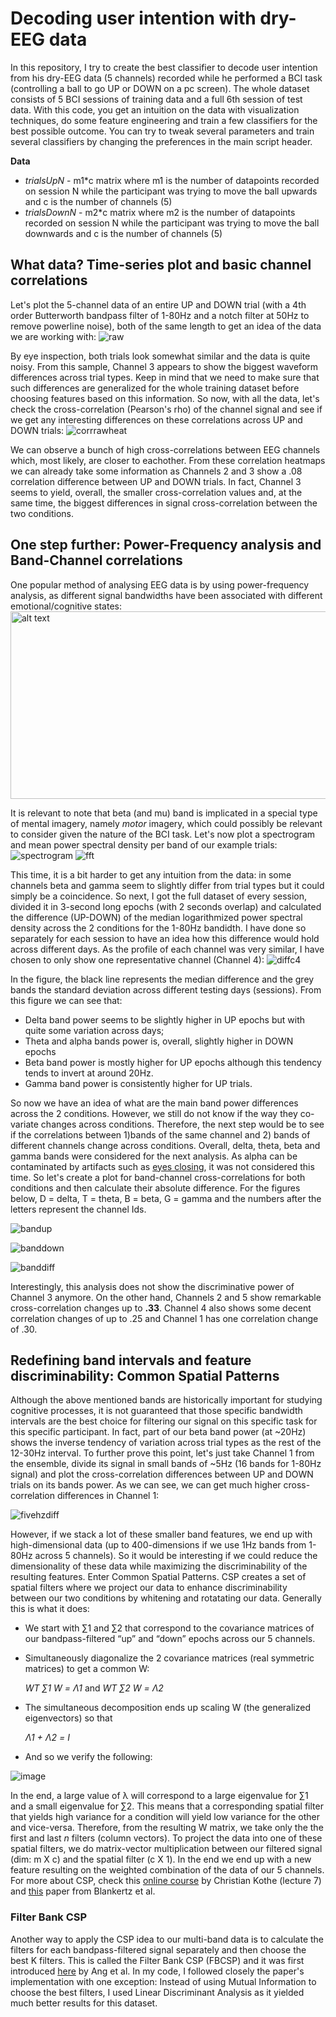 # Decoding user intention with dry-EEG data #
In this repository, I try to create the best classifier to decode user intention from his dry-EEG data (5 channels) recorded while he performed a BCI task (controlling a ball to go UP or DOWN on a pc screen). The whole dataset consists of 5 BCI sessions of training data and a full 6th session of test data. With this code, you get an intuition on the data with visualization techniques, do some feature engineering and train a few classifiers for the best possible outcome. You can try to tweak several parameters and train several classifiers by changing the preferences in the main script header.

**Data**
- *trialsUpN* - m1*c matrix where m1 is the number of datapoints recorded on session N while the participant was trying to move the ball upwards and c is the number of channels (5)
- *trialsDownN* - m2*c matrix where m2 is the number of datapoints recorded on session N while the participant was trying to move the ball downwards and c is the number of channels (5)


## What data? Time-series plot and basic channel correlations ##
Let's plot the 5-channel data of an entire UP and DOWN trial (with a 4th order Butterworth bandpass filter of 1-80Hz and a notch filter at 50Hz to remove powerline noise), both of the same length to get an idea of the data we are working with:
![raw](https://user-images.githubusercontent.com/40466329/51772189-4b082200-20e3-11e9-827d-ba437542294a.jpg)

By eye inspection, both trials look somewhat similar and the data is quite noisy. From this sample, Channel 3 appears to show the biggest waveform differences across trial types. Keep in mind that we need to make sure that such differences are generalized for the whole training dataset before choosing features based on this information. So now, with all the data, let's check the cross-correlation (Pearson's rho) of the channel signal and see if we get any interesting differences on these correlations across UP and DOWN trials:
![corrrawheat](https://user-images.githubusercontent.com/40466329/51774336-d389c100-20e9-11e9-88eb-92fcfb696c0d.jpg)

We can observe a bunch of high cross-correlations between EEG channels which, most likely, are closer to eachother. From these correlation heatmaps we can already take some information as Channels 2 and 3 show a .08  correlation difference between UP and DOWN trials. In fact, Channel 3 seems to yield, overall, the smaller cross-correlation values and, at the same time, the biggest differences in signal cross-correlation between the two conditions.

## One step further: Power-Frequency analysis and Band-Channel correlations ##
One popular method of analysing EEG data is by using power-frequency analysis, as different signal bandwidths have been associated with different emotional/cognitive states:
<img src="http://www.yogatoeaseanxiety.com/uploads/2/6/6/9/26696125/3706085.jpg?429" alt="alt text" width="550" height="300">


It is relevant to note that beta (and mu) band is implicated in a special type of mental imagery, namely *motor* imagery, which could possibly be relevant to consider given the nature of the BCI task. Let's now plot a spectrogram and mean power spectral density per band of our example trials:
![spectrogram](https://user-images.githubusercontent.com/40466329/51777062-709d2780-20f3-11e9-98d9-87bc0462f12e.jpg)
![fft](https://user-images.githubusercontent.com/40466329/51777079-80b50700-20f3-11e9-82ba-e6f35602b399.jpg)

This time, it is a bit harder to get any intuition from the data: in some channels beta and gamma seem to slightly differ from trial types but it could simply be a coincidence. So next, I got the full dataset of every session, divided it in 3-second long epochs (with 2 seconds overlap) and calculated the difference (UP-DOWN) of the median logarithmized power spectral density across the 2 conditions for the 1-80Hz bandidth. I have done so separately for each session to have an idea how this difference would hold across different days. As the profile of each channel was very similar, I have chosen to only show one representative channel (Channel 4):
![diffc4](https://user-images.githubusercontent.com/40466329/51777842-cde6a800-20f6-11e9-99b2-51bd6df1a13b.jpg)

In the figure, the black line represents the median difference and the grey bands the standard deviation across different testing days (sessions). From this figure we can see that:
- Delta band power seems to be slightly higher in UP epochs but with quite some variation across days;
- Theta and alpha bands power is, overall, slightly higher in DOWN epochs
- Beta band power is mostly higher for UP epochs although this tendency tends to invert at around 20Hz.
- Gamma band power is consistently higher for UP trials.

So now we have an idea of what are the main band power differences across the 2 conditions. However, we still do not know if the way they co-variate changes across conditions. Therefore, the next step  would be to see if the correlations between 1)bands of the same channel and 2) bands of different channels change across conditions. Overall, delta, theta, beta and gamma bands were considered for the next analysis. As alpha can be contaminated by artifacts such as [eyes closing](https://en.wikipedia.org/wiki/Hans_Berger), it was not considered this time. So let's create a plot for band-channel cross-correlations for both conditions and then calculate their absolute difference. For the figures below, D = delta, T = theta, B = beta, G = gamma and the numbers after the letters represent the channel Ids.

![bandup](https://user-images.githubusercontent.com/40466329/51778566-531f8c00-20fa-11e9-80ca-e9c91733df5b.jpg)

![banddown](https://user-images.githubusercontent.com/40466329/51778567-561a7c80-20fa-11e9-851e-97752720d164.jpg)

![banddiff](https://user-images.githubusercontent.com/40466329/51778569-57e44000-20fa-11e9-91a0-8d6638d071ff.jpg)

Interestingly, this analysis does not show the discriminative power of Channel 3 anymore. On the other hand, Channels 2 and 5 show remarkable cross-correlation changes up to **.33**. Channel 4 also shows some decent correlation changes of up to .25 and Channel 1 has one correlation change of .30.

## Redefining band intervals and feature discriminability: Common Spatial Patterns ##
Although the above mentioned bands are historically important for studying cognitive processes, it is not guaranteed that those specific bandwidth intervals are the best choice for filtering our signal on this specific task for this specific participant. In fact, part of our beta band power (at ~20Hz) shows the inverse tendency of variation across trial types as the rest of the 12-30Hz interval. To further prove this point, let's just take Channel 1 from the ensemble, divide its signal in small bands of ~5Hz (16 bands for 1-80Hz signal) and plot the cross-correlation differences between UP and DOWN trials on its bands power. As we can see, we can get much higher cross-correlation differences in Channel 1:

![fivehzdiff](https://user-images.githubusercontent.com/40466329/51811021-f7443700-22a2-11e9-95b1-2af500070240.jpg)

However, if we stack a lot of these smaller band features, we end up with high-dimensional data (up to 400-dimensions if we use 1Hz bands from 1-80Hz across 5 channels). So it would be interesting if we could reduce the dimensionality of these data while maximizing the discriminability of the resulting features. Enter Common Spatial Patterns. CSP creates a set of spatial filters where we project our data to enhance discriminability between our two conditions by whitening and rotatating our data. Generally this is what it does:
- We start with ∑1 and ∑2 that correspond to the covariance matrices of our bandpass-filtered “up” and “down” epochs across our 5 channels.
- Simultaneously diagonalize the 2 covariance matrices (real symmetric matrices) to get a common W: 

  *WT ∑1 W = Λ1* and *WT ∑2 W = Λ2*
  
- The simultaneous decomposition ends up scaling W (the generalized eigenvectors) so that

  *Λ1  +  Λ2  = I*

- And so we verify the following:

![image](https://user-images.githubusercontent.com/40466329/51809307-7895cc80-2297-11e9-85b1-cefddae57e8c.png)

In the end, a large value of λ will correspond to a large eigenvalue for ∑1 and a small eigenvalue for ∑2. This means that a corresponding spatial filter that yields high variance for a condition will yield low variance for the other and vice-versa. Therefore, from the resulting W matrix, we take only the the first and last *n* filters (column vectors). To project the data into one of these spatial filters, we do matrix-vector multiplication between our filtered signal (dim: m X c) and the spatial filter (c X 1). In the end we end up with a new feature resulting on the weighted combination of the data of our 5 channels. For more about CSP, check this [online course](https://sccn.ucsd.edu/wiki/Introduction_To_Modern_Brain-Computer_Interface_Design) by Christian Kothe (lecture 7) and [this](https://ieeexplore.ieee.org/document/4408441) paper from Blankertz et al.

### Filter Bank CSP ###
Another way to apply the CSP idea to our multi-band data is to calculate the filters for each bandpass-filtered signal separately and then choose the best K filters. This is called the Filter Bank CSP (FBCSP) and it was first introduced [here](https://ieeexplore.ieee.org/document/4634130) by Ang et al. In my code, I followed closely the paper's implementation with one exception: Instead of using Mutual Information to choose the best filters, I used Linear Discriminant Analysis as it yielded much better results for this dataset.

